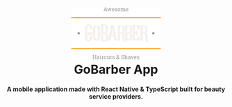 <h1 align="center">
    <img alt="GoBarber App" src="./src/assets/logo.png" />
    <br>
    GoBarber App
</h1>

<h4 align="center">
  A mobile application made with React Native & TypeScript built for beauty service providers.
</h4>
<p align="center">
 
